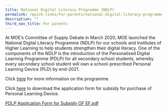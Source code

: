 ```yaml
---
title: National Digital Literacy Programme (NDLP)
permalink: /quick-links/for-parents/national-digital-literacy-programme-ndlp/
description: ""
third_nav_title: For parents
---
```


At MOE’s Committee of Supply Debate in March 2020, MOE launched the National Digital Literacy Programme (NDLP) for our schools and Institutes of Higher Learning to help students strengthen their digital literacy. One of the components of the NDLP is the introduction of the Personalised Digital Learning Programme (PDLP) for all secondary school students, whereby every secondary school student will own a school-prescribed Personal Learning Device (PLD) by end-2021.

Click [here](https://go.gov.sg/ycss-ict) for more information on the programme.

Click [here](/files/PDLP%20Application%20Form%20for%20Subsidy%20OF%20EF.pdf) to download the application form for subsidy for purchase of Personal Learning Device.

[PDLP Application Form for Subsidy OF EF.pdf](/files/PDLP%20Application%20Form%20for%20Subsidy%20OF%20EF.pdf)